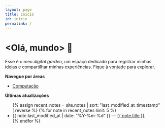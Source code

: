 ```yaml
---
layout: page
title: Inicio
id: inicio
permalink: /
---
```


# \<Olá, mundo\> 🌱

Esse é o meu *digital garden*, um espaço dedicado para registrar minhas ideias e compartilhar minhas experiências. Fique à vontade para explorar.

**Navegue por áreas**

<ul>
    <li><a class="internal-link" href="{{ site.baseurl }}/computacao">Computação</a></li>
</ul>

<strong>Últimas atualizações</strong>

<ul>
  {% assign recent_notes = site.notes | sort: "last_modified_at_timestamp" | reverse %}
  {% for note in recent_notes limit: 5 %}
    <li>
      {{ note.last_modified_at | date: "%Y-%m-%d" }} — <a class="internal-link" href="{{ site.baseurl }}{{ note.url }}">{{ note.title }}</a>
    </li>
  {% endfor %}
</ul>

<style>
  .wrapper {
    max-width: 46em;
  }
</style>
